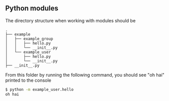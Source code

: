 ## Python modules

The directory structure when working with modules should be

```
.
├── example
│   ├── example_group
│   │   ├── hello.py
│   │   └── __init__.py
│   └── example_user
│       ├── hello.py
│       └── __init__.py
├── __init__.py
```

From this folder by running the following command, you should see "oh hai" printed to the console

```bash
$ python -m example_user.hello
oh hai
```
